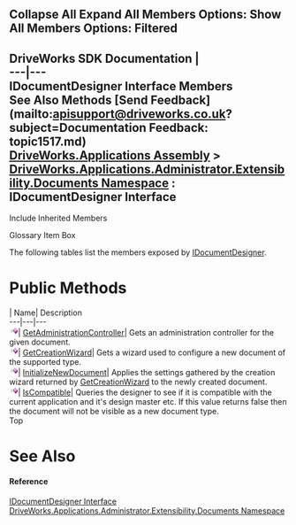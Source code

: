 Collapse All Expand All Members Options: Show All  Members Options: Filtered   
---  
DriveWorks SDK Documentation  |   
---|---  
IDocumentDesigner Interface Members   
See Also Methods [Send Feedback](mailto:apisupport@driveworks.co.uk?subject=Documentation Feedback: topic1517.md)  
[DriveWorks.Applications Assembly](topic13.md) > [DriveWorks.Applications.Administrator.Extensibility.Documents Namespace](topic1507.md) : IDocumentDesigner Interface  
---  
  
Include Inherited Members    


Glossary Item Box

The following tables list the members exposed by [IDocumentDesigner](topic1517.md).

# Public Methods

| Name| Description  
---|---|---  
![ Method](dotnetimages/Method.gif)| [GetAdministrationController](topic1522.md)| Gets an administration controller for the given document.   
![ Method](dotnetimages/Method.gif)| [GetCreationWizard](topic1523.md)| Gets a wizard used to configure a new document of the supported type.   
![ Method](dotnetimages/Method.gif)| [InitializeNewDocument](topic1524.md)| Applies the settings gathered by the creation wizard returned by [GetCreationWizard](topic1523.md) to the newly created document.   
![ Method](dotnetimages/Method.gif)| [IsCompatible](topic1525.md)| Queries the designer to see if it is compatible with the current application and it's design master etc. If this value returns false then the document will not be visible as a new document type.   
Top

# See Also

#### Reference

[IDocumentDesigner Interface](topic1517.md)   
[DriveWorks.Applications.Administrator.Extensibility.Documents Namespace](topic1507.md)



